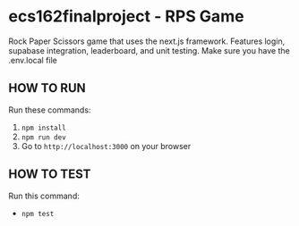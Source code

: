 # ecs162finalproject - RPS Game

Rock Paper Scissors game that uses the next.js framework. Features login, supabase integration, leaderboard, and unit testing. Make sure you have the .env.local file

## HOW TO RUN
Run these commands:
1) `npm install`
2) `npm run dev`
3) Go to `http://localhost:3000` on your browser

## HOW TO TEST
Run this command:
- `npm test`